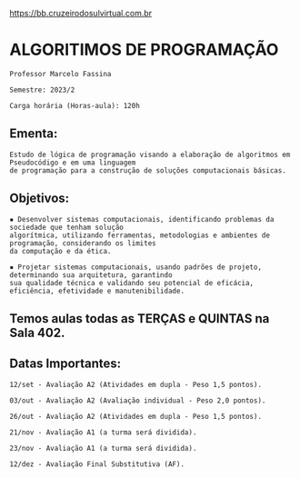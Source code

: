https://bb.cruzeirodosulvirtual.com.br

# **ALGORITIMOS DE PROGRAMAÇÃO**

	Professor Marcelo Fassina

	Semestre: 2023/2

	Carga horária (Horas-aula): 120h

## **Ementa:**

	Estudo de lógica de programação visando a elaboração de algoritmos em Pseudocódigo e em uma linguagem
 	de programação para a construção de soluções computacionais básicas. 

## **Objetivos:**

	▪ Desenvolver sistemas computacionais, identificando problemas da sociedade que tenham solução
 	algorítmica, utilizando ferramentas, metodologias e ambientes de programação, considerando os limites 
  	da computação e da ética.

	▪ Projetar sistemas computacionais, usando padrões de projeto, determinando sua arquitetura, garantindo 
 	sua qualidade técnica e validando seu potencial de eficácia, eficiência, efetividade e manutenibilidade.

## Temos aulas todas as **TERÇAS** e **QUINTAS** na **Sala 402**.

## **Datas Importantes:**

	12/set - Avaliação A2 (Atividades em dupla - Peso 1,5 pontos).
	
	03/out - Avaliação A2 (Avaliação individual - Peso 2,0 pontos).

	26/out - Avaliação A2 (Atividades em dupla - Peso 1,5 pontos).

	21/nov - Avaliação A1 (a turma será dividida).

	23/nov - Avaliação A1 (a turma será dividida).

	12/dez - Avaliação Final Substitutiva (AF).

